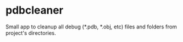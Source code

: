 # pdbcleaner
Small app to cleanup all debug (*.pdb, *.obj, etc) files and folders from project's directories.
